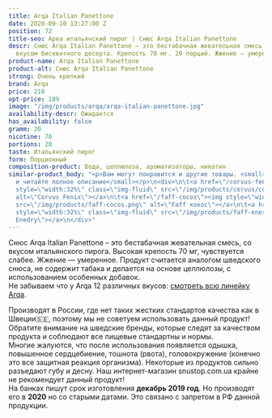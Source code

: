 ```yaml
---
title: Arqa Italian Panettone
date: 2020-09-10 13:27:00 Z
position: 72
title-seo: Арка итальянский пирог | Снюс Arqa Italian Panettone
descr: Снюс Arqa Italian Panettone – это бестабачная жевательная смесь с превосходным
  вкусом бисквитного десерта. Крепость 70 мг. 20 порций. Жжение — умеренное.
product-name: Arqa Italian Panettone
product-alt: Снюс Arqa Italian Panettone
strong: Очень крепкий
brand: Arqa
price: 210
opt-price: 189
image: "/img/products/arqa/arqa-italian-panettone.jpg"
availability-descr: Ожидается
has_availability: false
gramm: 20
nicotine: 70
portions: 20
taste: Итальянский пирог
form: Порционный
composition-product: Вода, целлюлоза, ароматизаторы, никотин
similar-product_body: "<p>Вам могут понравится и другие товары. <small>Жмите на картинки
  и читайте полное описание</small></p>\n<div>\n\t<a href=\"/corvus-fenix-barberry\"><img
  style=\"width:32%\" class=\"img-fluid\" src=\"/img/products/corvus/corvus-fenix.png\"
  alt=\"Corvus Fenix\"></a>\n\t<a href=\"/faff-cocos\"><img style=\"width:32%\" class=\"img-fluid\"
  src=\"/img/products/faff-cocos.png\" alt=\"Faff кокос\"></a>\n\t<a href=\"/faff-snus-energy\"><img
  style=\"width:32%\" class=\"img-fluid\" src=\"/img/products/faff-energy.png\" alt=\"Faff
  Enedry\"></a>\n</div>"
---
```


Снюс Arqa Italian Panettone – это бестабачная жевательная смесь, со вкусом итальянского пирога. Высокая крепость 70 мг, чувствуется слабее. Жжение — умеренное. Продукт считается аналогом шведского снюса, не содержит табака и делается на основе целлюлозы, с использованием особенных добавок.<br>
Не забываем что у Arqa 12 различных вкусов: [смотреть всю линейку Arqa](/arqa).

Производят в России, где нет таких жестких стандартов качества как в Швеции🇸🇪, поэтому мы не советуем использовать данный продукт! Обратите внимание на шведские бренды, которые следят за качеством продукта и соблюдают все пищевые стандартны и нормы.<br>
Многие жалуются, что после использования появляется одышка, повышенное сердцебиение, тошнота (рвота), головокружение (конечно это все защитная реакция организма). Некоторые из продуктов сильно разъедают губу и десну. Наш интернет-магазин snustop.com.ua крайне не рекомендует данный продукт!<br>
На банках пишут срок изготовления **декабрь 2019 год**. Но производят его в **2020** но со старыми датами. Это связано с запретом в РФ данной продукции.